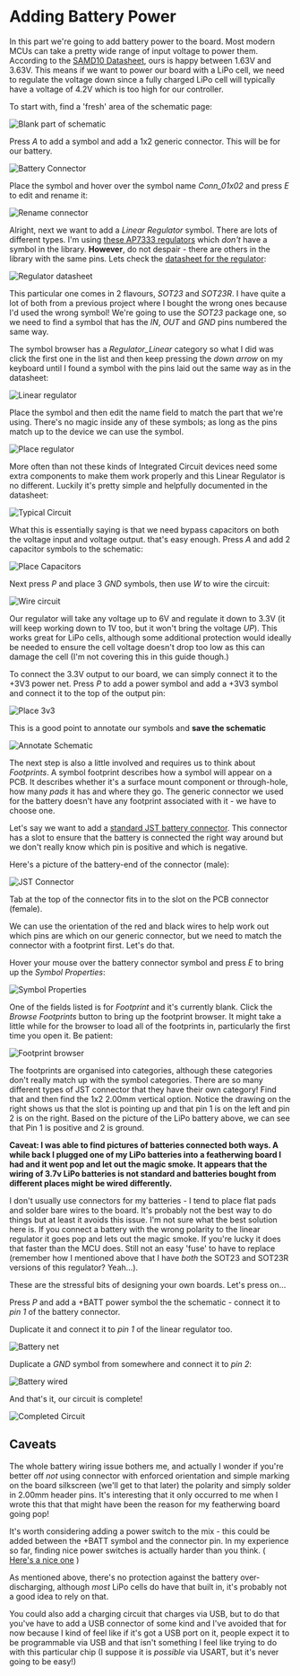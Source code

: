 # Adding Battery Power

In this part we're going to add battery power to the board. Most modern MCUs can take a pretty wide range of input voltage to power them. According to the [SAMD10 Datasheet](http://ww1.microchip.com/downloads/en/devicedoc/atmel-42242-sam-d10_datasheet.pdf), ours is happy between 1.63V and 3.63V. This means if we want to power our board with a LiPo cell, we need to regulate the voltage down since a fully charged LiPo cell will typically have a voltage of 4.2V which is too high for our controller.

To start with, find a 'fresh' area of the schematic page:

![Blank part of schematic][039]

Press *A* to add a symbol and add a 1x2 generic connector. This will be for our battery.

![Battery Connector][040]

Place the symbol and hover over the symbol name *Conn_01x02* and press *E* to edit and rename it:

![Rename connector][041]

Alright, next we want to add a *Linear Regulator* symbol. There are lots of different types. I'm using [these AP7333 regulators](https://uk.rs-online.com/web/p/products/7513106/) which *don't* have a symbol in the library. **However**, do not despair - there are others in the library with the same pins. Lets check the [datasheet for the regulator](https://docs-emea.rs-online.com/webdocs/104a/0900766b8104adfd.pdf):

![Regulator datasheet][044]

This particular one comes in 2 flavours, *SOT23* and *SOT23R*. I have quite a lot of both from a previous project where I bought the wrong ones because I'd used the wrong symbol! We're going to use the *SOT23* package one, so we need to find a symbol that has the *IN*, *OUT* and *GND* pins numbered the same way.

The symbol browser has a *Regulator_Linear* category so what I did was click the first one in the list and then keep pressing the *down arrow* on my keyboard until I found a symbol with the pins laid out the same way as in the datasheet:

![Linear regulator][042]

Place the symbol and then edit the name field to match the part that we're using. There's no magic inside any of these symbols; as long as the pins match up to the device we can use the symbol.

![Place regulator][043]

More often than not these kinds of Integrated Circuit devices need some extra components to make them work properly and this Linear Regulator is no different. Luckily it's pretty simple and helpfully documented in the datasheet:

![Typical Circuit][045]

What this is essentially saying is that we need bypass capacitors on both the voltage input and voltage output. that's easy enough. Press *A* and add 2 capacitor symbols to the schematic:

![Place Capacitors][046]

Next press *P* and place 3 *GND* symbols, then use *W* to wire the circuit:

![Wire circuit][047]

Our regulator will take any voltage up to 6V and regulate it down to 3.3V (it will keep working down to 1V too, but it won't bring the voltage *UP*). This works great for LiPo cells, although some additional protection would ideally be needed to ensure the cell voltage doesn't drop too low as this can damage the cell (I'm not covering this in this guide though.)

To connect the 3.3V output to our board, we can simply connect it to the +3V3 power net. Press *P* to add a power symbol and add a +3V3 symbol and connect it to the top of the output pin:

![Place 3v3][048]

This is a good point to annotate our symbols and **save the schematic**

![Annotate Schematic][049]

The next step is also a little involved and requires us to think about *Footprints*. A symbol footprint describes how a symbol will appear on a PCB. It describes whether it's a surface mount component or through-hole, how many *pads* it has and where they go. The generic connector we used for the battery doesn't have any footprint associated with it - we have to choose one.

Let's say we want to add a [standard JST battery connector](https://uk.rs-online.com/web/p/pcb-headers/8201422/). This connector has a slot to ensure that the battery is connected the right way around but we don't really know which pin is positive and which is negative.

Here's a picture of the battery-end of the connector (male):

![JST Connector](screenshots/050-jst-connector.jpg)

Tab at the top of the connector fits in to the slot on the PCB connector (female).

We can use the orientation of the red and black wires to help work out which pins are which on our generic connector, but we need to match the connector with a footprint first. Let's do that.

Hover your mouse over the battery connector symbol and press *E* to bring up the *Symbol Properties*:

![Symbol Properties][050]

One of the fields listed is for *Footprint* and it's currently blank. Click the *Browse Footprints* button to bring up the footprint browser. It might take a little while for the browser to load all of the footprints in, particularly the first time you open it. Be patient:

![Footprint browser][051]

The footprints are organised into categories, although these categories don't really match up with the symbol categories. There are so many different types of JST connector that they have their own category! Find that and then find the 1x2 2.00mm vertical option. Notice the drawing on the right shows us that the slot is pointing up and that pin 1 is on the left and pin 2 is on the right. Based on the picture of the LiPo battery above, we can see that Pin 1 is positive and 2 is ground.

**Caveat: I was able to find pictures of batteries connected both ways. A while back I plugged one of my LiPo batteries into a featherwing board I had and it went pop and let out the magic smoke. It appears that the wiring of 3.7v LiPo batteries is not standard and batteries bought from different places might be wired differently.**

I don't usually use connectors for my batteries - I tend to place flat pads and solder bare wires to the board. It's probably not the best way to do things but at least it avoids this issue. I'm not sure what the best solution here is. If you connect a battery with the wrong polarity to the linear regulator it goes pop and lets out the magic smoke. If you're lucky it does that faster than the MCU does. Still not an easy 'fuse' to have to replace (remember how I mentioned above that I have *both* the SOT23 and SOT23R versions of this regulator? Yeah...).

These are the stressful bits of designing your own boards. Let's press on...

Press *P* and add a +BATT power symbol the the schematic - connect it to *pin 1* of the battery connector.

Duplicate it and connect it to *pin 1* of the linear regulator too.

![Battery net][052]

Duplicate a *GND* symbol from somewhere and connect it to *pin 2*:

![Battery wired][053]

And that's it, our circuit is complete!

![Completed Circuit][054]

## Caveats

The whole battery wiring issue bothers me, and actually I wonder if you're better off *not* using connector with enforced orientation and simple marking on the board silkscreen (we'll get to that later) the polarity and simply solder in 2.00mm header pins. It's interesting that it only occurred to me when I wrote this that that might have been the reason for my featherwing board going pop!

It's worth considering adding a power switch to the mix - this could be added between the +BATT symbol and the connector pin. In my experience so far, finding nice power switches is actually harder than you think. ( [Here's a nice one](https://uk.rs-online.com/web/p/products/1238939/) )

As mentioned above, there's no protection against the battery over-discharging, although *most* LiPo cells do have that built in, it's probably not a good idea to rely on that.

You could also add a charging circuit that charges via USB, but to do that you've have to add a USB connector of some kind and I've avoided that for now because I kind of feel like if it's got a USB port on it, people expect it to be programmable via USB and that isn't something I feel like trying to do with this particular chip (I suppose it is *possible* via USART, but it's never going to be easy!)



[039]: screenshots/039-new-area-of-schematic.png
[040]: screenshots/040-battery-connector.png
[041]: screenshots/041-battery-connector-named.png
[042]: screenshots/042-linear-regulator-symbol.png
[043]: screenshots/043-regulator-placed.png
[044]: screenshots/044-datasheet-pinout.png
[045]: screenshots/045-datasheet-circuit.png
[046]: screenshots/046-capacitors-placed.png
[047]: screenshots/047-circuit-wired.png
[048]: screenshots/048-power-net-added.png
[049]: screenshots/049-symbols-annotated.png
[050]: screenshots/050-editing-symbol-properties.png
[051]: screenshots/051-choosing-footprint.png
[052]: screenshots/052-adding-battery-net.png
[053]: screenshots/053-battery-wired.png
[054]: screenshots/054-completed-circuit.png
